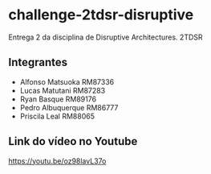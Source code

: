 # challenge-2tdsr-disruptive
Entrega 2 da disciplina de Disruptive Architectures. 2TDSR

## Integrantes
- Alfonso Matsuoka RM87336
- Lucas Matutani RM87283
- Ryan Basque RM89176
- Pedro Albuquerque RM86777
- Priscila Leal RM88065

## Link do vídeo no Youtube
https://youtu.be/oz98lavL37o
